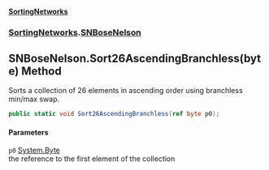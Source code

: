 #### [SortingNetworks](./index.md 'index')
### [SortingNetworks](./SortingNetworks.md 'SortingNetworks').[SNBoseNelson](./SortingNetworks-SNBoseNelson.md 'SortingNetworks.SNBoseNelson')
## SNBoseNelson.Sort26AscendingBranchless(byte) Method
Sorts a collection of 26 elements in ascending order using branchless min/max swap.  
```csharp
public static void Sort26AscendingBranchless(ref byte p0);
```
#### Parameters
<a name='SortingNetworks-SNBoseNelson-Sort26AscendingBranchless(byte)-p0'></a>
`p0` [System.Byte](https://docs.microsoft.com/en-us/dotnet/api/System.Byte 'System.Byte')  
the reference to the first element of the collection  
  
